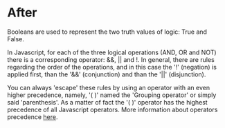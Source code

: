 # After

Booleans are used to represent the two truth values of logic: True and False. 

In Javascript, for each of the three logical operations (AND, OR and NOT) there is a corresponding operator: &&, || and !. In general, there are rules regarding the order of the operations, and in this case the '!' (negation) is applied first, than the '&&' (conjunction) and than the '||' (disjunction). 

You can always 'escape' these rules by using an operator with an even higher precedence, namely, '( )' named the 'Grouping operator' or simply said 'parenthesis'. As a matter of fact the '( )' operator has the highest precedence of all Javascript operators. More information about operators precedence [here].

[here]: https://developer.mozilla.org/en-US/docs/Web/JavaScript/Reference/Operators/Operator_Precedence
